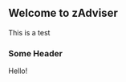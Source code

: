 ## Welcome to zAdviser

This is a test


### Some Header
Hello!
<!--stackedit_data:
eyJoaXN0b3J5IjpbMTQ5MzM0MjI3MywtOTg5MjkwMTQyLDE1NT
I4MzI3MTZdfQ==
-->